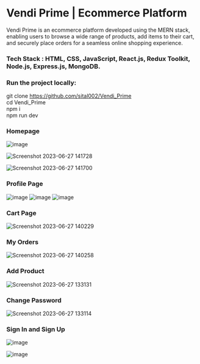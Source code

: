 # Vendi Prime | Ecommerce Platform
Vendi Prime is an ecommerce platform developed using the MERN stack, enabling users to browse a wide range of products, add items to their cart, and securely place orders for a seamless online shopping experience.
### Tech Stack : HTML, CSS, JavaScript, React.js, Redux Toolkit, Node.js, Express.js, MongoDB.



### Run the project locally:
git clone https://github.com/sital002/Vendi_Prime \
cd Vendi_Prime \
npm i \
npm run dev 

### Homepage
![image](https://github.com/sital002/Vendi_Prime/assets/93700622/77947117-9c99-4bc5-b9fc-c86e971400b4)

![Screenshot 2023-06-27 141728](https://github.com/sital002/Vendi_Prime/assets/93700622/26498be0-5338-4024-b27a-8d951178d471)

![Screenshot 2023-06-27 141700](https://github.com/sital002/Vendi_Prime/assets/93700622/e40a8918-8ae0-4e85-ac58-05e5d2135962)


### Profile Page
![image](https://github.com/sital002/Vendi_Prime/assets/93700622/a1b6f5b5-2914-4143-b8f2-d4a0ee47984d)
![image](https://github.com/sital002/Vendi_Prime/assets/93700622/0d42e6f7-40ae-4312-9be4-db44542c934e)
![image](https://github.com/sital002/Vendi_Prime/assets/93700622/fa801255-f44c-40ac-bc54-70e155002a7a)

### Cart Page
![Screenshot 2023-06-27 140229](https://github.com/sital002/Vendi_Prime/assets/93700622/45801bcb-f5a7-497f-b503-8f7029058070)

### My Orders
![Screenshot 2023-06-27 140258](https://github.com/sital002/Vendi_Prime/assets/93700622/65534abe-6e46-4e88-a956-a1924d40b0d1)

### Add Product
![Screenshot 2023-06-27 133131](https://github.com/sital002/Vendi_Prime/assets/93700622/0b269ca4-8371-4c66-a3d0-c7f9555f1b03)

### Change Password
![Screenshot 2023-06-27 133114](https://github.com/sital002/Vendi_Prime/assets/93700622/50b256df-0f1a-41c1-ad0a-ef1d62fe7e95)

### Sign In and Sign Up
![image](https://github.com/sital002/Vendi_Prime/assets/93700622/f1d775e9-3b71-4a45-97e0-86d3a2ae4516)

![image](https://github.com/sital002/Vendi_Prime/assets/93700622/4c4dcc02-2927-4c02-98da-9c2c9ada94a4)







